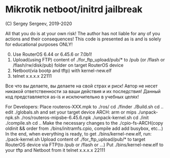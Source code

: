 # Mikrotik netboot/initrd jailbreak

(C) Sergey Sergeev, 2019-2020

All that you do is at your own risk!
The author has not liable for any of you actions and their consequences!
This code is presented as is and is solely for educational purposes ONLY!

0) Use RouterOS 6.44 or 6.45.6 or 7.0b1!
1) Upload(using FTP) content of ./for_ftp_upload/pub/* to /pub
     (or /flash or /flash/rw/disk/pub) folder on target RouterOS device
2) Netboot(via bootp and tftp) with kernel-new.elf
3) telnet x.x.x.x 22111

Все что вы делаете, вы делаете на свой страх и риск!
Автор не несет никакой ответственности за ваши действия и их последствия!
Данный код представляется as-is и исключительно в учебных целях!

For Developers:
	Place routeros-XXX.mpk to ./ros/
	cd ./finder
	./Build.sh
	cd ..
	edit ./globals.sh and set your target device ARCH: arm or mips
	./unpack-npk.sh ./ros/routeros-mipsbe-6.45.6.npk
	./unpack-kernel.sh
	cd ./init
	./compile.sh
	cd ..
	Make the necessary changes to the ./cpio-fs-ARCH(copy oldinit && order from ./bins/initramfs.cpio, compile add add busybox, etc...)
	In the end, when everything is ready, to get ./bins/kernel-new.elf, run: ./pack-kernel.sh
	Upload content of ./for_ftp_upload/pub/* to target RouterOS device via FTP(to /pub or /flash or ...)
	Put ./bins/kernel-new.elf to your tftp and Netboot from it
	telnet x.x.x.x 22111
